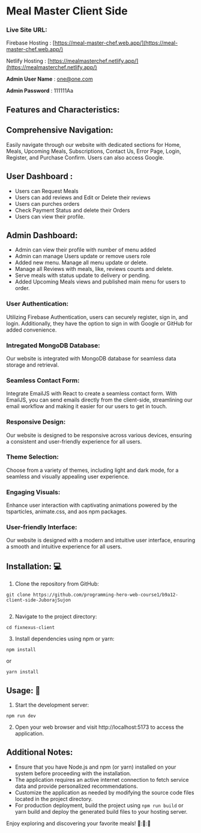 # Meal Master Client Side

### Live Site URL:

Firebase Hosting : [https://meal-master-chef.web.app/](https://meal-master-chef.web.app/)

Netlify Hosting : [https://mealmasterchef.netlify.app/](https://mealmasterchef.netlify.app/)

**Admin User Name** : one@one.com

**Admin Password** : 111111Aa

## Features and Characteristics:

## Comprehensive Navigation:

Easily navigate through our website with dedicated sections for Home, Meals, Upcoming Meals, Subscriptions, Contact Us, Error Page, Login, Register, and Purchase Confirm. Users can also access Google.

## User Dashboard :

- Users can Request Meals
- Users can add reviews and Edit or Delete their reviews
- Users can purches orders
- Check Payment Status and delete their Orders
- Users can view their profile.

## Admin Dashboard:

- Admin can view their profile with number of menu added
- Admin can manage Users update or remove users role
- Added new menu. Manage all menu update or delete.
- Manage all Reviews with meals, like, reviews counts and delete.
- Serve meals with status update to delivery or pending.
- Added Upcoming Meals views and published main menu for users to order.

### User Authentication:

Utilizing Firebase Authentication, users can securely register, sign in, and login. Additionally, they have the option to sign in with Google or GitHub for added convenience.

### Intregated MongoDB Database:

Our website is integrated with MongoDB database for seamless data storage and retrieval.

### Seamless Contact Form:

Integrate EmailJS with React to create a seamless contact form. With EmailJS, you can send emails directly from the client-side, streamlining our email workflow and making it easier for our users to get in touch.

### Responsive Design:

Our website is designed to be responsive across various devices, ensuring a consistent and user-friendly experience for all users.

### Theme Selection:

Choose from a variety of themes, including light and dark mode, for a seamless and visually appealing user experience.

### Engaging Visuals:

Enhance user interaction with captivating animations powered by the tsparticles, animate.css, and aos npm packages.

### User-friendly Interface:

Our website is designed with a modern and intuitive user interface, ensuring a smooth and intuitive experience for all users.

## Installation: :computer:

1. Clone the repository from GitHub:

```
git clone https://github.com/programming-hero-web-course1/b9a12-client-side-JuborajSujon


```

2. Navigate to the project directory:

```
cd fixnexus-client
```

3. Install dependencies using npm or yarn:

```
npm install
```

or

```
yarn install
```

## Usage: :book:

1. Start the development server:

```
npm run dev
```

2. Open your web browser and visit http://localhost:5173 to access the application.

## Additional Notes:

- Ensure that you have Node.js and npm (or yarn) installed on your system before proceeding with the installation.
- The application requires an active internet connection to fetch service data and provide personalized recommendations.
- Customize the application as needed by modifying the source code files located in the project directory.
- For production deployment, build the project using `npm run build` or yarn build and deploy the generated build files to your hosting server.

Enjoy exploring and discovering your favorite meals! :rocket:::rocket:::rocket:
